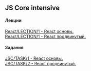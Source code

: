 ## JS Core intensive

#### Лекции
[React/LECTION/1 - React основы.](https://zemla4ok.github.io/React/01)  
[React/LECTION/1 - React продвинутый.](https://zemla4ok.github.io/React/02)  


#### Задания
[JSC/TASK/1 - React основы.](https://zemla4ok.github.io/JS-Core/tasks/01.html)  
[JSC/TASK/2 - React продвинутый.](https://zemla4ok.github.io/JS-Core/tasks/02.html)  
